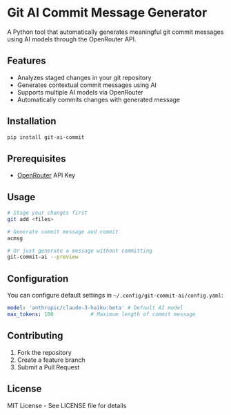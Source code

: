 # Git AI Commit Message Generator

A Python tool that automatically generates meaningful git commit messages using AI models through the OpenRouter API.

## Features

- Analyzes staged changes in your git repository
- Generates contextual commit messages using AI
- Supports multiple AI models via OpenRouter
- Automatically commits changes with generated message

## Installation

```bash
pip install git-ai-commit
```

## Prerequisites
- [OpenRouter](https://openrouter.ai/) API Key

## Usage

```bash
# Stage your changes first
git add <files>

# Generate commit message and commit
acmsg

# Or just generate a message without committing
git-commit-ai --preview
```

## Configuration

You can configure default settings in `~/.config/git-commit-ai/config.yaml`:

```yaml
model: 'anthropic/claude-3-haiku:beta' # Default AI model
max_tokens: 100            # Maximum length of commit message
```

## Contributing

1. Fork the repository
2. Create a feature branch
3. Submit a Pull Request

## License

MIT License - See LICENSE file for details
